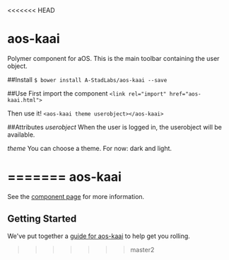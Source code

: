 <<<<<<< HEAD
# aos-kaai
Polymer component for aOS. This is the main toolbar containing the user object. 

##Install
```$ bower install A-StadLabs/aos-kaai --save```

##Use
First import the component
```<link rel="import" href="aos-kaai.html">```

Then use it!
```<aos-kaai theme userobject></aos-kaai>```

##Attributes
*userobject*
When the user is logged in, the userobject will be available.

*theme*
You can choose a theme. For now: dark and light.

=======
aos-kaai
================

See the [component page](http://kingflurkel.github.io/aos-kaai) for more information.

## Getting Started

We've put together a [guide for aos-kaai](http://www.polymer-project.org/docs/start/reusableelements.html) to help get you rolling.
>>>>>>> master2
